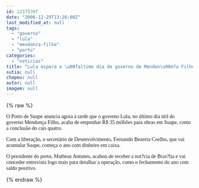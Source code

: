 ```yaml
---
id: 12375397
date: "2006-12-29T13:26:00Z"
last_modified_at: null
tags:
  - "governo"
  - "lula"
  - "mendonca-filho"
  - "porto"
categories:
  - "noticias"
title: "Lula espera o \u00faltimo dia de governo de Mendon\u00e7a Filho para liberar R$ 35 milh\u00f5es para Porto de Suape"
sutia: null
chapeu: null
autor: null
imagem: null
---
```

{% raw %}
<p><P><FONT face=Verdana>O Porto de Suape anuncia agora à tarde que o governo Lula, no último dia útil do governo Mendonça Filho, acaba de empenhar R$ 35 milhões para obras em Suape, como a conclusão do cais quatro. </FONT></P></p>
<p><P><FONT face=Verdana>Com a liberação, o secretário de Desenvolvimento, Fernando Bezerra Coelho, que vai acumular Suape, começa o ano com dinheiro em caixa.</FONT></P></p>
<p><P><FONT face=Verdana>O presidente do porto, Matheus Antunes, acabou de receber a not?cia de Bras?lia e vai conceder entrevista logo mais para detalhar a operação, como o fechamento do ano com saldo positivo.<BR></P></FONT> </p>
{% endraw %}